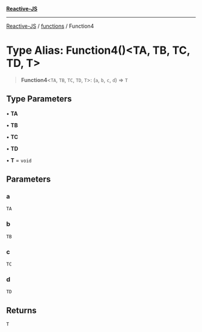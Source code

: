 [**Reactive-JS**](../../README.md)

***

[Reactive-JS](../../README.md) / [functions](../README.md) / Function4

# Type Alias: Function4()\<TA, TB, TC, TD, T\>

> **Function4**\<`TA`, `TB`, `TC`, `TD`, `T`\>: (`a`, `b`, `c`, `d`) => `T`

## Type Parameters

• **TA**

• **TB**

• **TC**

• **TD**

• **T** = `void`

## Parameters

### a

`TA`

### b

`TB`

### c

`TC`

### d

`TD`

## Returns

`T`
